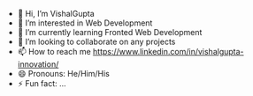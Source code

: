 - 👋 Hi, I’m VishalGupta
- 👀 I’m interested in Web Development
- 🌱 I’m currently learning Fronted Web Development
- 💞️ I’m looking to collaborate on any projects
- 📫 How to reach me https://www.linkedin.com/in/vishalgupta-innovation/
- 😄 Pronouns: He/Him/His
- ⚡ Fun fact: ...

<!---
VishalGCode/VishalGCode is a ✨ special ✨ repository because its `README.md` (this file) appears on your GitHub profile.
You can click the Preview link to take a look at your changes.
--->
